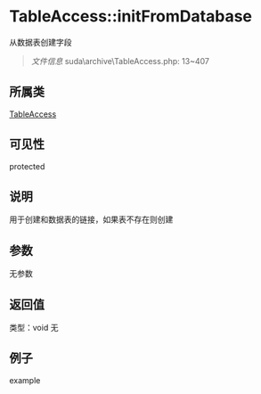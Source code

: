 # TableAccess::initFromDatabase
从数据表创建字段
> *文件信息* suda\archive\TableAccess.php: 13~407
## 所属类 

[TableAccess](../TableAccess.md)

## 可见性

  protected  
## 说明

用于创建和数据表的链接，如果表不存在则创建

## 参数

无参数

## 返回值
类型：void
无

## 例子

example